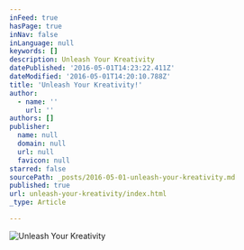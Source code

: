 ```yaml
---
inFeed: true
hasPage: true
inNav: false
inLanguage: null
keywords: []
description: Unleash Your Kreativity
datePublished: '2016-05-01T14:23:22.411Z'
dateModified: '2016-05-01T14:20:10.788Z'
title: 'Unleash Your Kreativity!'
author:
  - name: ''
    url: ''
authors: []
publisher:
  name: null
  domain: null
  url: null
  favicon: null
starred: false
sourcePath: _posts/2016-05-01-unleash-your-kreativity.md
published: true
url: unleash-your-kreativity/index.html
_type: Article

---
```

![Unleash Your Kreativity](https://the-grid-user-content.s3-us-west-2.amazonaws.com/35590809-8cc8-4462-b214-82f7908575f4.jpg)
